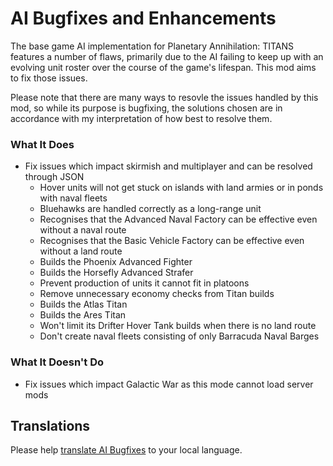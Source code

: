 # AI Bugfixes and Enhancements

The base game AI implementation for Planetary Annihilation: TITANS features a number of flaws, primarily due to the AI failing to keep up with an evolving unit roster over the course of the game's lifespan. This mod aims to fix those issues.

Please note that there are many ways to resovle the issues handled by this mod, so while its purpose is bugfixing, the solutions chosen are in accordance with my interpretation of how best to resolve them.

### What It Does

- Fix issues which impact skirmish and multiplayer and can be resolved through JSON
  - Hover units will not get stuck on islands with land armies or in ponds with naval fleets
  - Bluehawks are handled correctly as a long-range unit
  - Recognises that the Advanced Naval Factory can be effective even without a naval route
  - Recognises that the Basic Vehicle Factory can be effective even without a land route
  - Builds the Phoenix Advanced Fighter
  - Builds the Horsefly Advanced Strafer
  - Prevent production of units it cannot fit in platoons
  - Remove unnecessary economy checks from Titan builds
  - Builds the Atlas Titan
  - Builds the Ares Titan
  - Won't limit its Drifter Hover Tank builds when there is no land route
  - Don't create naval fleets consisting of only Barracuda Naval Barges

### What It Doesn't Do

- Fix issues which impact Galactic War as this mode cannot load server mods

## Translations

Please help [translate AI Bugfixes](https://poeditor.com/join/project/wHanBb08ma) to your local language.
